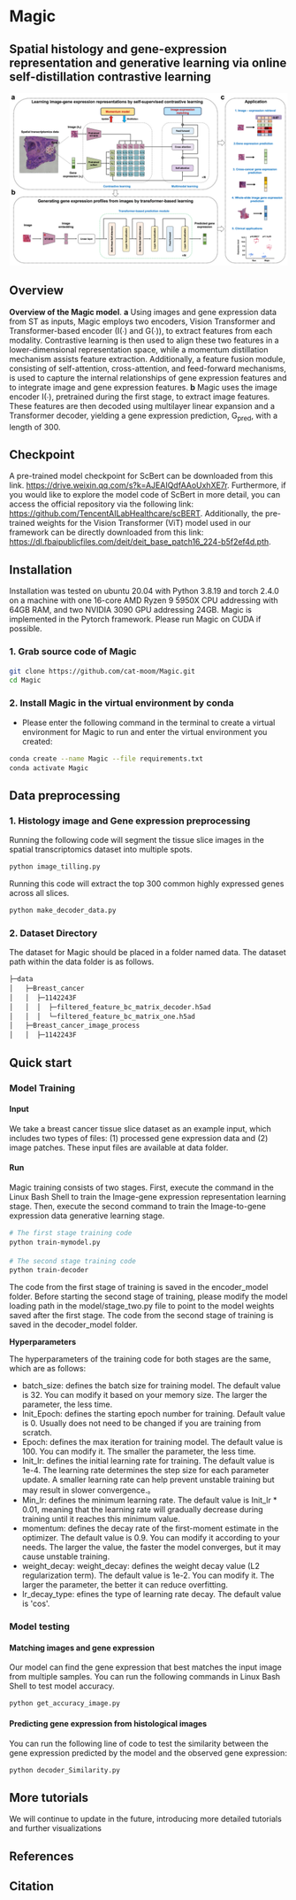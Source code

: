 # Magic

## **Spatial histology and gene-expression representation and generative learning via online self-distillation contrastive learning**
![image](model.png)

## Overview

**Overview of the Magic model**. **a** Using images and gene expression data from ST as inputs, Magic employs two encoders, Vision Transformer and Transformer-based encoder (I(∙) and G(∙)), to extract features from each modality. Contrastive learning is then used to align these two features in a lower-dimensional representation space, while a momentum distillation mechanism assists feature extraction. Additionally, a feature fusion module, consisting of self-attention, cross-attention, and feed-forward mechanisms, is used to capture the internal relationships of gene expression features and to integrate image and gene expression features. **b** Magic uses the image encoder I(∙), pretrained during the first stage, to extract image features. These features are then decoded using multilayer linear expansion and a Transformer decoder, yielding a gene expression prediction, G<sub>pred</sub>, with a length of 300.

## Checkpoint

A pre-trained model checkpoint for ScBert can be downloaded from this link. https://drive.weixin.qq.com/s?k=AJEAIQdfAAoUxhXE7r. Furthermore, if you would like to explore the model code of ScBert in more detail, you can access the official repository via the following link: https://github.com/TencentAILabHealthcare/scBERT. Additionally, the pre-trained weights for the Vision Transformer (ViT) model used in our framework can be directly downloaded from this link: https://dl.fbaipublicfiles.com/deit/deit_base_patch16_224-b5f2ef4d.pth.

## Installation

Installation was tested on ubuntu 20.04 with Python 3.8.19 and torch 2.4.0 on a machine with one 16-core AMD Ryzen 9 5950X CPU addressing with 64GB RAM, and two NVIDIA 3090 GPU addressing 24GB. Magic is implemented in the Pytorch framework. Please run Magic on CUDA if possible.

### 1. Grab source code of Magic

```bash
git clone https://github.com/cat-moom/Magic.git
cd Magic
```

### 2. Install Magic in the virtual environment by conda

* Please enter the following command in the terminal to create a virtual environment for Magic to run and enter the virtual environment you created:

```bash
conda create --name Magic --file requirements.txt
conda activate Magic
```

## Data preprocessing

### 1. Histology image and Gene expression preprocessing

Running the following code will segment the tissue slice images in the spatial transcriptomics dataset into multiple spots.

```bash
python image_tilling.py
```

Running this code will extract the top 300 common highly expressed genes across all slices.

```bash
python make_decoder_data.py
```

### 2. Dataset Directory

The dataset for Magic should be placed in a folder named data. The dataset path within the data folder is as follows.

```bash
├─data  
│   ├─Breast_cancer     
│   │  ├─1142243F   
│   │  │  ├─filtered_feature_bc_matrix_decoder.h5ad     
│   │  │  └─filtered_feature_bc_matrix_one.h5ad     
│   ├─Breast_cancer_image_process   
│   │  ├─1142243F   
```

## Quick start

### Model Training

#### Input

We take a breast cancer tissue slice dataset as an example input, which includes two types of files: (1) processed gene expression data and (2) image patches. These input files are available at data folder.

#### Run

Magic training consists of two stages. First, execute the command in the Linux Bash Shell to train the Image-gene expression representation learning stage. Then, execute the second command to train the Image-to-gene expression data generative learning stage.

```bash
# The first stage training code
python train-mymodel.py

# The second stage training code
python train-decoder
```

The code from the first stage of training is saved in the encoder_model folder. Before starting the second stage of training, please modify the model loading path in the model/stage_two.py file to point to the model weights saved after the first stage. The code from the second stage of training is saved in the decoder_model folder.

**Hyperparameters**

The hyperparameters of the training code for both stages are the same, which are as follows:

* batch_size: defines the batch size for training model. The default value is 32. You can modify it based on your memory size. The larger the parameter, the less time.
* Init_Epoch: defines the starting epoch number for training. Default value is 0. Usually does not need to be changed if you are training from scratch.
* Epoch: defines the max iteration for training model. The default value is 100. You can modify it. The smaller the parameter, the less time.
* Init_lr: defines the initial learning rate for training. The default value is 1e-4. The learning rate determines the step size for each parameter update. A smaller learning rate can help prevent unstable training but may result in slower convergence.。
* Min_lr: defines the minimum learning rate. The default value is Init_lr * 0.01, meaning that the learning rate will gradually decrease during training until it reaches this minimum value.
* momentum: defines the decay rate of the first-moment estimate in the optimizer. The default value is 0.9. You can modify it according to your needs. The larger the value, the faster the model converges, but it may cause unstable training.
* weight_decay: weight_decay: defines the weight decay value (L2 regularization term). The default value is 1e-2. You can modify it. The larger the parameter, the better it can reduce overfitting.
* lr_decay_type: efines the type of learning rate decay. The default value is 'cos'.

### Model testing

#### Matching images and gene expression

Our model can find the gene expression that best matches the input image from multiple samples. You can run the following commands in Linux Bash Shell to test model accuracy.

```bash
python get_accuracy_image.py
```

#### Predicting gene expression from histological images

You can run the following line of code to test the similarity between the gene expression predicted by the model and the observed gene expression:

```bash
python decoder_Similarity.py
```

## More tutorials

We will continue to update in the future, introducing more detailed tutorials and further visualizations

## References

## Citation
